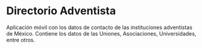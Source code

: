 Directorio Adventista
=================

Aplicación móvil con los datos de contacto de las instituciones adventistas de México.
Contiene los datos de las Uniones, Asociaciones, Universidades, entre otros.
